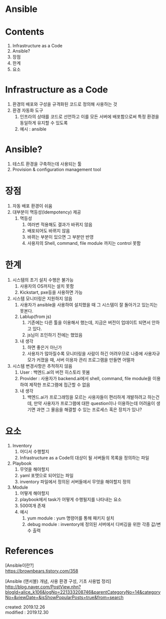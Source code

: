 


Ansible
=========

# Contents
1. Infrastructure as a Code
2. Ansible?
3. 장점
4. 한계
5. 요소

# Infrastructure as a Code
1. 환경의 배포와 구성을 규격화된 코드로 정의해 사용하는 것
2. 환경 자동화 도구
    1. 인프라의 상태를 코드로 선언하고 이를 모든 서버에 배포함으로써 특정 환경을 동일하게 유지할 수 있도록 
    2. 예시 : ansible


# Ansible?
1. 테스트 환경을 구축하는데 사용되는 툴
2. Provision & configuration management tool


# 장점
1. 자동 배포 환경이 쉬움
2. 대부분이 멱등성(Idempotency) 제공
    1. 멱등성
        1. 여러번 적용해도 결과가 바뀌지 않음
        2. 배포되어도 바뀌지 않음
        3. 바뀌는 부분이 있으면 그 부분만 반영
        4. 사용자의 Shell, command, file module 까지는 control 못함
        
# 한계
1. 시스템의 초기 설치 수행은 불가능
    1. 사용자의 OS까지는 설치 못함
    2. Kickstart, pxe등을 사용하면 가능
2. 시스템 모니터링은 지원하지 않음
    1. 사용자가 ansible을 사용하여 설치했을 때 그 시스템이 잘 돌아가고 있는지는 못본다.
    2. Lablup(from js)
        1. 기존에는 다른 툴을 이용해서 했는데, 지금은 버전이 업데이트 되면서 안하고 있다.
        2. js님이 조인하기 전에는 했었음
    3. 내 생각
        1. 하면 좋은거 아닌가
        2.  사용자가 많아질수록 모니터링을 사람이 하긴 어려우므로 나중에 사용자규모가 커졌을 때, 서버 이용자 관리 프로그램을 만들면 어떨까
3. 시스템 변경사항은 추적하지 않음
    1. User : 백엔드.ai의 버전 히스토리 못봄
    2. Provider : 사용자가 backend.ai에서 shell, command, file module을 이용하여 제작한 프로그램에 접근할 수 없음
    3. 내 생각
        1. 백엔드.ai가 프로그래밍을 모르는 사용자들이 편리하게 개발하려고 하는건데, 만약 사용자가 프로그램에 대한 question이나 이용하는데 어려움이 생기면 과연 그 물음을 해결할 수 있는 프로세스 혹은 장치가 있나?


# 요소
1. Inventory
    1. 어디서 수행할지
    2. Infrastructure as a Code의 대상이 될 서버들의 목록을 정의하는 파일
2. Playbook
    1. 무엇을 해야할지
    2. yaml 포맷으로 되어있는 파일
    3. inventory 파일에서 정의된 서버들에서 무엇을 해야할지 정의
3. Module
    1. 어떻게 해야할지
    2. playbook에서 task가 어떻게 수행될지를 나타내는 요소
    3. 500여개 존재
    4. 예시
        1. yum module : yum 명령어를 통해 패키지 설치
        2. debug module : inventory에 정의된 서버에서 디버깅을 위한 각종 값/변수 출력


# References  
[Ansible이란?]  
https://brownbears.tistory.com/358

[Ansible (앤서블) 개념, 사용 환경 구성, 기초 사용법 정리]  
http://blog.naver.com/PostView.nhn?blogId=alice_k106&logNo=221333208746&parentCategoryNo=14&categoryNo=&viewDate=&isShowPopularPosts=true&from=search

created: 2019.12.26  
modified : 2019.12.30
